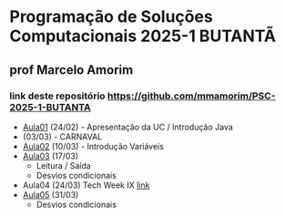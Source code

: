# Programação de Soluções Computacionais 2025-1 BUTANTÃ

## prof Marcelo Amorim

### link deste repositório https://github.com/mmamorim/PSC-2025-1-BUTANTA

* [Aula01](./aula01/) (24/02) - Apresentação da UC / Introdução Java
* (03/03) - CARNAVAL
* [Aula02](./aula02/) (10/03) - Introdução Variáveis 
* [Aula03](./aula03/) (17/03) 
  - Leitura / Saída
  - Desvios condicionais
* Aula04 (24/03) Tech Week IX [link](https://animatechweek.com.br/)
* [Aula05](./aula05/) (31/03) 
  - Desvios condicionais